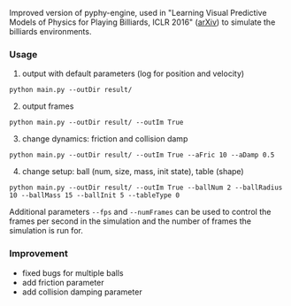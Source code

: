 Improved version of pyphy-engine, used in "Learning Visual Predictive Models of Physics for Playing Billiards, ICLR 2016" ([arXiv](http://arxiv.org/abs/1511.07404)) to simulate the billiards environments. 


### Usage
1. output with default parameters (log for position and velocity)
```
python main.py --outDir result/
```
2. output frames
```
python main.py --outDir result/ --outIm True
```
3. change dynamics: friction and collision damp
```
python main.py --outDir result/ --outIm True --aFric 10 --aDamp 0.5
```
4. change setup: ball (num, size, mass, init state), table (shape)
```
python main.py --outDir result/ --outIm True --ballNum 2 --ballRadius 10 --ballMass 15 --ballInit 5 --tableType 0 
```
Additional parameters `--fps` and `--numFrames` can be used to control the frames per second in the simulation and the number of frames the simulation is run for.

### Improvement
- fixed bugs for multiple balls
- add friction parameter
- add collision damping parameter
